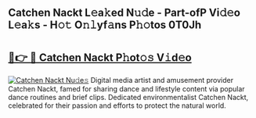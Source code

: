 ## Catchen Nackt L𝚎a𝚔ed N𝚞𝚍e - Part-ofP Vi𝚍𝚎o L𝚎a𝚔s - H𝚘𝚝 O𝚗𝚕yf𝚊ns P𝚑𝚘tos 0T0Jh

# <h2><a href="http://kfej2t.oniu.top/?m=Catchen+Nackt">🔗👉 🔴 Catchen Nackt P𝚑ot𝚘𝚜 V𝚒d𝚎o</a></h2>

[![Catchen Nackt Nu𝚍e𝚜](https://i.imgur.com/0qMVB7G.gif)](http://kfej2t.oniu.top/?m=Catchen+Nackt)
Digital media artist and amusement provider Catchen Nackt, famed for sharing dance and lifestyle content via popular dance routines and brief clips. Dedicated environmentalist Catchen Nackt, celebrated for their passion and efforts to protect the natural world.  
